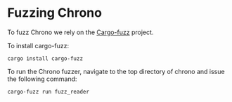 # Fuzzing Chrono
To fuzz Chrono we rely on the [Cargo-fuzz](https://rust-fuzz.github.io/) project. 

To install cargo-fuzz:
```
cargo install cargo-fuzz
```

To run the Chrono fuzzer, navigate to the top directory of chrono and issue the following command:
```
cargo-fuzz run fuzz_reader
```
